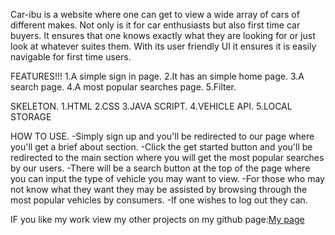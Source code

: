 Car-ibu is a website where one can get to view a wide array of cars of different makes.
Not only is it for car enthusiasts but also first time car buyers.
It ensures that one knows exactly what they are looking for or just look at whatever suites them.
With its user friendly UI it ensures it is easily navigable for first time users.

FEATURES!!!
1.A simple sign in page.
2.It has an simple home page.
3.A search page.
4.A most popular searches page.
5.Filter.

SKELETON.
1.HTML
2.CSS
3.JAVA SCRIPT.
4.VEHICLE API.
5.LOCAL STORAGE


HOW TO USE.
-Simply sign up and you'll be redirected to our page where you'll get a brief about section.
-Click the get started button and you'll be redirected to the main section where you will get the most popular searches by our users.
-There will be a search button at the top of the page where you can input the type of vehicle you may want to view.
-For those who may not know what they want they may be assisted by browsing through the most popular vehicles by consumers.
-If one wishes to log out they can.

IF you like my work view my other projects on my github page:[My page](https://github.com/Kakilel?tab=repositories) 
